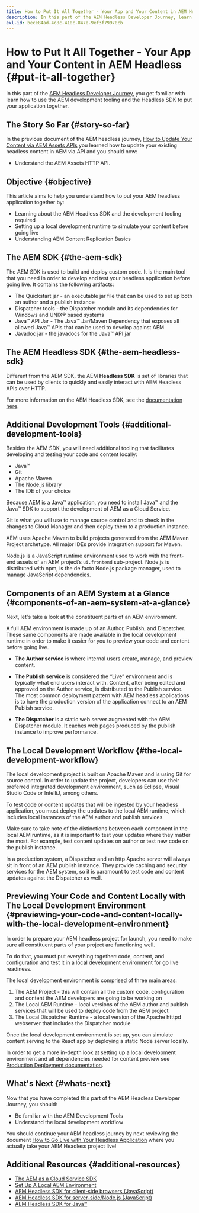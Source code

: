 ```yaml
---
title: How to Put It All Together - Your App and Your Content in AEM Headless
description: In this part of the AEM Headless Developer Journey, learn how to take your AEM Project including Content Fragments, your GraphQL calls, your REST API calls, and your application, and prepare it for going live.
exl-id: bece84ad-4c8c-410c-847e-9ef3f79970cb
---
```

# How to Put It All Together - Your App and Your Content in AEM Headless {#put-it-all-together}

In this part of the [AEM Headless Developer Journey](overview.md), you get familiar with learn how to use the AEM development tooling and the Headless SDK to put your application together.

## The Story So Far {#story-so-far}

In the previous document of the AEM headless journey, [How to Update Your Content via AEM Assets APIs](update-your-content.md) you learned how to update your existing headless content in AEM via API and you should now:

* Understand the AEM Assets HTTP API.

## Objective {#objective}

This article aims to help you understand how to put your AEM headless application together by:

* Learning about the AEM Headless SDK and the development tooling required
* Setting up a local development runtime to simulate your content before going live
* Understanding AEM Content Replication Basics

## The AEM SDK {#the-aem-sdk}

The AEM SDK is used to build and deploy custom code. It is the main tool that you need in order to develop and test your headless application before going live. It contains the following artifacts:

* The Quickstart jar - an executable jar file that can be used to set up both an author and a publish instance
* Dispatcher tools - the Dispatcher module and its dependencies for Windows and UNIX® based systems
* Java™ API Jar - The Java™ Jar/Maven Dependency that exposes all allowed Java™ APIs that can be used to develop against AEM
* Javadoc jar - the javadocs for the Java™ API jar

## The AEM Headless SDK {#the-aem-headless-sdk}

Different from the AEM SDK, the AEM **Headless SDK** is set of libraries that can be used by clients to quickly and easily interact with AEM Headless APIs over HTTP.

For more information on the AEM Headless SDK, see the [documentation here](https://experienceleague.adobe.com/docs/experience-manager-learn/getting-started-with-aem-headless/graphql/how-to/aem-headless-sdk.html?lang=en).

## Additional Development Tools {#additional-development-tools}

Besides the AEM SDK, you will need additional tooling that facilitates developing and testing your code and content locally:

* Java™
* Git
* Apache Maven
* The Node.js library
* The IDE of your choice

Because AEM is a Java™ application, you need to install Java™ and the Java™ SDK to support the development of AEM as a Cloud Service.

Git is what you will use to manage source control and to check in the changes to Cloud Manager and then deploy them to a production instance.

AEM uses Apache Maven to build projects generated from the AEM Maven Project archetype. All major IDEs provide integration support for Maven.

Node.js is a JavaScript runtime environment used to work with the front-end assets of an AEM project’s `ui.frontend` sub-project. Node.js is distributed with npm, is the de facto Node.js package manager, used to manage JavaScript dependencies.

## Components of an AEM System at a Glance {#components-of-an-aem-system-at-a-glance}

Next, let's take a look at the constituent parts of an AEM environment.

A full AEM environment is made up of an Author, Publish, and Dispatcher. These same components are made available in the local development runtime in order to make it easier for you to preview your code and content before going live.

* **The Author service** is where internal users create, manage, and preview content.

* **The Publish service** is considered the “Live” environment and is typically what end users interact with. Content, after being edited and approved on the Author service, is distributed to the Publish service. The most common deployment pattern with AEM headless applications is to have the production version of the application connect to an AEM Publish service.

* **The Dispatcher** is a static web server augmented with the AEM Dispatcher module. It caches web pages produced by the publish instance to improve performance.

## The Local Development Workflow {#the-local-development-workflow}

The local development project is built on Apache Maven and is using Git for source control. In order to update the project, developers can use their preferred integrated development environment, such as Eclipse, Visual Studio Code or IntelliJ, among others.

To test code or content updates that will be ingested by your headless application, you must deploy the updates to the local AEM runtime, which includes local instances of the AEM author and publish services.

Make sure to take note of the distinctions between each component in the local AEM runtime, as it is important to test your updates where they matter the most. For example, test content updates on author or test new code on the publish instance.

In a production system, a Dispatcher and an http Apache server will always sit in front of an AEM publish instance. They provide caching and security services for the AEM system, so it is paramount to test code and content updates against the Dispatcher as well.

## Previewing Your Code and Content Locally with The Local Development Environment {#previewing-your-code-and-content-locally-with-the-local-development-environment}

In order to prepare your AEM headless project for launch, you need to make sure all constituent parts of your project are functioning well.

To do that, you must put everything together: code, content, and configuration and test it in a local development environment for go live readiness.

The local development environment is comprised of three main areas:

1. The AEM Project - this will contain all the custom code, configuration and content the AEM developers are going to be working on
1. The Local AEM Runtime - local versions of the AEM author and publish services that will be used to deploy code from the AEM project
1. The Local Dispatcher Runtime - a local version of the Apache htttpd webserver that includes the Dispatcher module

Once the local development environment is set up, you can simulate content serving to the React app by deploying a static Node server locally.

In order to get a more in-depth look at setting up a local development environment and all dependencies needed for content preview see [Production Deployment documentation](https://experienceleague.adobe.com/docs/experience-manager-learn/getting-started-with-aem-headless/graphql/multi-step/production-deployment.html?lang=en#prerequisites).

## What's Next {#whats-next}

Now that you have completed this part of the AEM Headless Developer Journey, you should:

* Be familiar with the AEM Development Tools 
* Understand the local development workflow

You should continue your AEM headless journey by next reviewing the document [How to Go Live with Your Headless Application](/help/journey-headless/developer/go-live.md) where you actually take your AEM Headless project live!

## Additional Resources {#additional-resources}

* [The AEM as a Cloud Service SDK](/help/implementing/developing/introduction/aem-as-a-cloud-service-sdk.md)
* [Set Up A Local AEM Environment](https://experienceleague.adobe.com/docs/experience-manager-learn/foundation/development/set-up-a-local-aem-development-environment.html)
* [AEM Headless SDK for client-side browsers (JavaScript)](https://github.com/adobe/aem-headless-client-js)
* [AEM Headless SDK for server-side/Node.js (JavaScript)](https://github.com/adobe/aem-headless-client-nodejs)
* [AEM Headless SDK for Java™](https://github.com/adobe/aem-headless-client-java)

